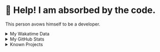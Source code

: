 # 🥺 Help! I am absorbed by the code. 

This person avows himself to be a developer.

<details>

<summary>My Wakatime Data</summary>

<!--START_SECTION:waka-->
![Lines of code](https://img.shields.io/badge/From%20Hello%20World%20I%27ve%20Written-8.8%20million%20lines%20of%20code-blue)

**🐱 My GitHub Data** 

> 📦 712.2 kB Used in GitHub's Storage 
 > 
> 🏆 1,579 Contributions in the Year 2023
 > 
> 🚫 Not Opted to Hire
 > 
> 📜 87 Public Repositories 
 > 
> 🔑 23 Private Repositories 
 > 
**I'm an Early 🐤** 

```text
🌞 Morning                1742 commits        ██████░░░░░░░░░░░░░░░░░░░   24.71 % 
🌆 Daytime                2878 commits        ██████████░░░░░░░░░░░░░░░   40.82 % 
🌃 Evening                2360 commits        ████████░░░░░░░░░░░░░░░░░   33.48 % 
🌙 Night                  70 commits          ░░░░░░░░░░░░░░░░░░░░░░░░░   00.99 % 
```
📅 **I'm Most Productive on Wednesday** 

```text
Monday                   814 commits         ███░░░░░░░░░░░░░░░░░░░░░░   11.55 % 
Tuesday                  1184 commits        ████░░░░░░░░░░░░░░░░░░░░░   16.79 % 
Wednesday                1260 commits        ████░░░░░░░░░░░░░░░░░░░░░   17.87 % 
Thursday                 978 commits         ███░░░░░░░░░░░░░░░░░░░░░░   13.87 % 
Friday                   1050 commits        ████░░░░░░░░░░░░░░░░░░░░░   14.89 % 
Saturday                 949 commits         ███░░░░░░░░░░░░░░░░░░░░░░   13.46 % 
Sunday                   815 commits         ███░░░░░░░░░░░░░░░░░░░░░░   11.56 % 
```


**I Mostly Code in Go** 

```text
Go                       32 repos            ████████░░░░░░░░░░░░░░░░░   33.33 % 
Python                   21 repos            █████░░░░░░░░░░░░░░░░░░░░   21.88 % 
TeX                      5 repos             █░░░░░░░░░░░░░░░░░░░░░░░░   05.21 % 
Swift                    3 repos             █░░░░░░░░░░░░░░░░░░░░░░░░   03.12 % 
Rust                     2 repos             █░░░░░░░░░░░░░░░░░░░░░░░░   02.08 % 
```




 Last Updated on 05/12/2023 01:18:15 UTC
<!--END_SECTION:waka-->

</details>

<details>
 
 <summary>My GitHub Stats</summary>

[![CDFMLR's github stats](https://github-readme-stats.vercel.app/api?username=cdfmlr&count_private=true&show_icons=true)](https://github.com/anuraghazra/github-readme-stats)
 
</details>

<details>

<summary>Known Projects</summary>

[![Star History Chart](https://api.star-history.com/svg?repos=cdfmlr/pyflowchart,cdfmlr/muvtuber,cdfmlr/crud,cdfmlr/murecom-verse-1,cdfmlr/murecom-intro&type=Date)](https://star-history.com/#cdfmlr/pyflowchart&cdfmlr/muvtuber&cdfmlr/crud&cdfmlr/murecom-verse-1&cdfmlr/murecom-intro&Date)

 </details>
